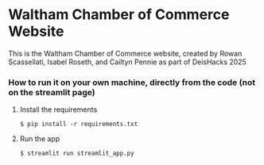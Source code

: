# Waltham Chamber of Commerce Website

This is the Waltham Chamber of Commerce website, created by Rowan Scassellati, Isabel Roseth, and Cailtyn Pennie as part of DeisHacks 2025

### How to run it on your own machine, directly from the code (not on the streamlit page)

1. Install the requirements

   ```
   $ pip install -r requirements.txt
   ```

2. Run the app

   ```
   $ streamlit run streamlit_app.py
   ```
